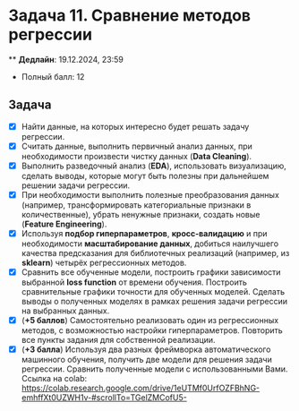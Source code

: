 # Задача 11. Сравнение методов регрессии

** **Дедлайн**: 19.12.2024, 23:59
* Полный балл: 12

## Задача

- [x] Найти данные, на которых интересно будет решать задачу регрессии.
- [x] Считать данные, выполнить первичный анализ данных, при необходимости произвести чистку данных (**Data Cleaning**).
- [x] Выполнить разведочный анализ (**EDA**), использовать визуализацию, сделать выводы, которые могут быть полезны при дальнейшем решении задачи регрессии.
- [x] При необходимости выполнить полезные преобразования данных (например, трансформировать категориальные признаки в количественные), убрать ненужные признаки, создать новые (**Feature Engineering**).
- [x] Используя **подбор гиперпараметров**, **кросс-валидацию** и при необходимости **масштабирование данных**, добиться наилучшего качества предсказания для библиотечных реализаций (например, из **sklearn**) четырёх регрессионных методов.
- [x] Сравнить все обученные модели, построить графики зависимости выбранной **loss function** от времени обучения. Построить сравнительные графики точности для обученных моделей.
  Сделать выводы о полученных моделях в рамках решения задачи регрессии на выбранных данных.
- [x] (**+5 баллов**) Самостоятельно реализовать один из регрессионных методов, с возможностью настройки гиперпараметров. Повторить все пункты задания для собственной реализации.
- [x] (**+3 балла**) Используя два разных фреймворка автоматического машинного обучения, получить две модели для решения задачи регрессии. Сравнить полученные модели с использованными Вами.
Ссылка на colab:
https://colab.research.google.com/drive/1eUTMf0UrfOZFBhNG-emhffXt0UZWH1v-#scrollTo=TGelZMCofU5-
